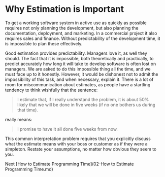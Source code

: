 # Why Estimation is Important

To get a working software system in active use as quickly as possible requires not only planning the development, but also planning the documentation, deployment, and marketing. In a commercial project it also requires sales and finance. Without predictability of the development time, it is impossible to plan these effectively.

Good estimation provides predictability. Managers love it, as well they should. The fact that it is impossible, both theoretically and practically, to predict accurately how long it will take to develop software is often lost on managers. We are asked to do this impossible thing all the time, and we must face up to it honestly. However, it would be dishonest not to admit the impossibility of this task, and when necessary, explain it. There is a lot of room for miscommunication about estimates, as people have a startling tendency to think wishfully that the sentence:

> I estimate that, if I really understand the problem, it is about 50% likely that we will be done in five weeks (if no one bothers us during that time).

really means:

> I promise to have it all done five weeks from now.

This common interpretation problem requires that you explicitly discuss what the estimate means with your boss or customer as if they were a simpleton. Restate your assumptions, no matter how obvious they seem to you.

Next [How to Estimate Programming Time](02-How to Estimate Programming Time.md)

